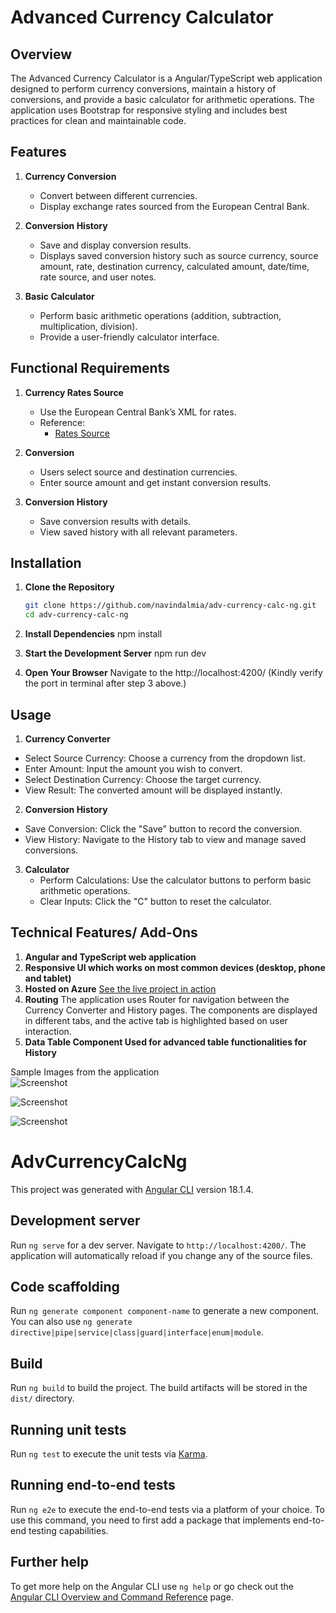 # Advanced Currency Calculator

## Overview

The Advanced Currency Calculator is a Angular/TypeScript web application designed to perform currency conversions, maintain a history of conversions, and provide a basic calculator for arithmetic operations. The application uses Bootstrap for responsive styling and includes best practices for clean and maintainable code.

## Features

1. **Currency Conversion**
   - Convert between different currencies.
   - Display exchange rates sourced from the European Central Bank.

2. **Conversion History**
   - Save and display conversion results.
   - Displays saved conversion history such as source currency, source amount, rate, destination currency, calculated amount, date/time, rate source, and user notes.

3. **Basic Calculator**
   - Perform basic arithmetic operations (addition, subtraction, multiplication, division).
   - Provide a user-friendly calculator interface.

## Functional Requirements

1. **Currency Rates Source**
   - Use the European Central Bank’s XML for rates.
   - Reference:
     - [Rates Source](https://www.ecb.europa.eu/stats/eurofxref/eurofxref-daily.xml)

2. **Conversion**
   - Users select source and destination currencies.
   - Enter source amount and get instant conversion results.

3. **Conversion History**
   - Save conversion results with details.
   - View saved history with all relevant parameters.

## Installation

1. **Clone the Repository**
   ```bash
   git clone https://github.com/navindalmia/adv-currency-calc-ng.git
   cd adv-currency-calc-ng
2. **Install Dependencies**
    npm install 
4. **Start the Development Server**
    npm run dev

5. **Open Your Browser**
  Navigate to the http://localhost:4200/ (Kindly verify the port in terminal after step 3 above.)

## Usage
1. **Currency Converter**
  - Select Source Currency: Choose a currency from the dropdown list.
  - Enter Amount: Input the amount you wish to convert.
  - Select Destination Currency: Choose the target currency.
  - View Result: The converted amount will be displayed instantly.
2. **Conversion History**
  - Save Conversion: Click the "Save" button to record the conversion.
  - View History: Navigate to the History tab to view and manage saved conversions.
3. **Calculator**
   - Perform Calculations: Use the calculator buttons to perform basic arithmetic operations.
   - Clear Inputs: Click the "C" button to reset the calculator.

## Technical Features/ Add-Ons

1.  **Angular and TypeScript web application**
2.  **Responsive UI which works on most common devices (desktop, phone and tablet)**
3.  **Hosted on Azure**
    [See the live project in action](https://red-flower-0ce99bc03.5.azurestaticapps.net)
4.  **Routing**
  The application uses  Router for navigation between the Currency Converter and History pages. The components are displayed in different tabs, and the active tab is highlighted based on user interaction.
5.  **Data Table Component Used for advanced table functionalities for History**



Sample Images from the application<br>
![Screenshot](images/Currency_Converter.png "Currency Converter")

![Screenshot](images/Conversion_History.png "Conversion History")

![Screenshot](images/Calculator.png "Calculator")



# AdvCurrencyCalcNg

This project was generated with [Angular CLI](https://github.com/angular/angular-cli) version 18.1.4.

## Development server

Run `ng serve` for a dev server. Navigate to `http://localhost:4200/`. The application will automatically reload if you change any of the source files.

## Code scaffolding

Run `ng generate component component-name` to generate a new component. You can also use `ng generate directive|pipe|service|class|guard|interface|enum|module`.

## Build

Run `ng build` to build the project. The build artifacts will be stored in the `dist/` directory.

## Running unit tests

Run `ng test` to execute the unit tests via [Karma](https://karma-runner.github.io).

## Running end-to-end tests

Run `ng e2e` to execute the end-to-end tests via a platform of your choice. To use this command, you need to first add a package that implements end-to-end testing capabilities.

## Further help

To get more help on the Angular CLI use `ng help` or go check out the [Angular CLI Overview and Command Reference](https://angular.dev/tools/cli) page.
